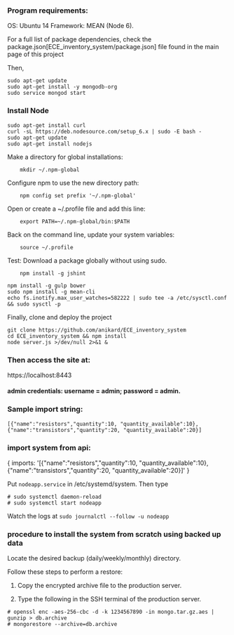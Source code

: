 
### Program requirements:

OS: Ubuntu 14
Framework: MEAN (Node 6). 

For a full list of package dependencies, check the package.json[ECE_inventory_system/package.json] file found in the main page of this project

Then,
```
sudo apt-get update
sudo apt-get install -y mongodb-org
sudo service mongod start
```

### Install Node
```
sudo apt-get install curl
curl -sL https://deb.nodesource.com/setup_6.x | sudo -E bash -
sudo apt-get update
sudo apt-get install nodejs
```

Make a directory for global installations:
```
	mkdir ~/.npm-global
```
Configure npm to use the new directory path:
```
	npm config set prefix '~/.npm-global'
```
Open or create a ~/.profile file and add this line:
```
	export PATH=~/.npm-global/bin:$PATH
```
Back on the command line, update your system variables:
```
	source ~/.profile
```
Test: Download a package globally without using sudo.
```
    npm install -g jshint
```
```
npm install -g gulp bower
sudo npm install -g mean-cli 
echo fs.inotify.max_user_watches=582222 | sudo tee -a /etc/sysctl.conf && sudo sysctl -p
```
Finally, clone and deploy the project
```
git clone https://github.com/anikard/ECE_inventory_system
cd ECE_inventory_system && npm install
node server.js >/dev/null 2>&1 &
```
### Then access the site at:
https://localhost:8443

#### admin credentials: username = admin; password = admin.

### Sample import string:
```
[{"name":"resistors","quantity":10, "quantity_available":10},{"name":"transistors","quantity":20, "quantity_available":20}]
```

### import system from api:
{ imports: '[{"name":"resistors","quantity":10, "quantity_available":10},{"name":"transistors","quantity":20, "quantity_available":20}]' }

Put `nodeapp.service` in /etc/systemd/system. Then type
```
# sudo systemctl daemon-reload
# sudo systemctl start nodeapp
```
Watch the logs at `sudo journalctl --follow -u nodeapp`


### procedure to install the system from scratch using backed up data

Locate the desired backup (daily/weekly/monthly) directory. 

Follow these steps to perform a restore:

1. Copy the encrypted archive file to the production server. 

2. Type the following in the SSH terminal of the production server.
```
# openssl enc -aes-256-cbc -d -k 1234567890 -in mongo.tar.gz.aes | gunzip > db.archive
# mongorestore --archive=db.archive
```
